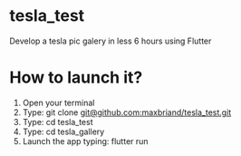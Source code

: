 # tesla_test
Develop a tesla pic galery in less 6 hours using Flutter

# How to launch it?
1) Open your terminal
2) Type: git clone [git@github.com:maxbriand/tesla_test.git](https://github.com/maxbriand/tesla_test.git)
3) Type: cd tesla_test
4) Type: cd tesla_gallery
5) Launch the app typing: flutter run

